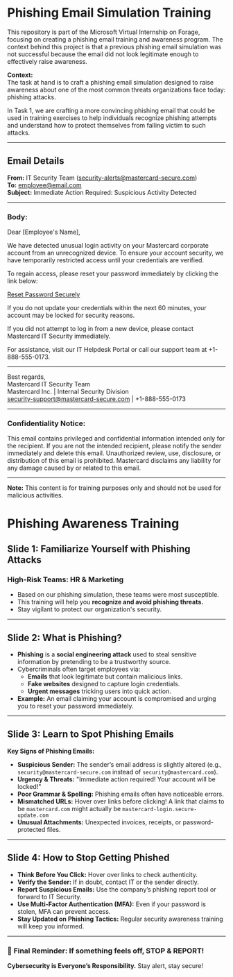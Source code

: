 # Phishing Email Simulation Training

This repository is part of the Microsoft Virtual Internship on Forage, focusing on creating a phishing email training and awareness program. The context behind this project is that a previous phishing email simulation was not successful because the email did not look legitimate enough to effectively raise awareness.

**Context:**  
The task at hand is to craft a phishing email simulation designed to raise awareness about one of the most common threats organizations face today: phishing attacks.

In Task 1, we are crafting a more convincing phishing email that could be used in training exercises to help individuals recognize phishing attempts and understand how to protect themselves from falling victim to such attacks.

---

## Email Details

**From:** IT Security Team (security-alerts@mastercard-secure.com)  
**To:** employee@email.com  
**Subject:** Immediate Action Required: Suspicious Activity Detected  

---

### Body:

Dear [Employee's Name],

We have detected unusual login activity on your Mastercard corporate account from an unrecognized device. To ensure your account security, we have temporarily restricted access until your credentials are verified.

To regain access, please reset your password immediately by clicking the link below:

[Reset Password Securely](https://www.mastercard-secure.com.update-account.com/login)

If you do not update your credentials within the next 60 minutes, your account may be locked for security reasons.

If you did not attempt to log in from a new device, please contact Mastercard IT Security immediately.

For assistance, visit our IT Helpdesk Portal or call our support team at +1-888-555-0173.

---

Best regards,  
Mastercard IT Security Team  
Mastercard Inc. | Internal Security Division  
security-support@mastercard-secure.com | +1-888-555-0173  

---

### Confidentiality Notice:

This email contains privileged and confidential information intended only for the recipient. If you are not the intended recipient, please notify the sender immediately and delete this email. Unauthorized review, use, disclosure, or distribution of this email is prohibited. Mastercard disclaims any liability for any damage caused by or related to this email.

---

**Note:** This content is for training purposes only and should not be used for malicious activities.

# Phishing Awareness Training

## **Slide 1: Familiarize Yourself with Phishing Attacks**
### High-Risk Teams: **HR & Marketing**
- Based on our phishing simulation, these teams were most susceptible.
- This training will help you **recognize and avoid phishing threats.**
- Stay vigilant to protect our organization's security.

---

## **Slide 2: What is Phishing?**
- **Phishing** is a **social engineering attack** used to steal sensitive information by pretending to be a trustworthy source.
- Cybercriminals often target employees via:
  - **Emails** that look legitimate but contain malicious links.
  - **Fake websites** designed to capture login credentials.
  - **Urgent messages** tricking users into quick action.
- **Example:** An email claiming your account is compromised and urging you to reset your password immediately.

---

## **Slide 3: Learn to Spot Phishing Emails**
**Key Signs of Phishing Emails:**
- **Suspicious Sender:** The sender’s email address is slightly altered (e.g., `security@mastercard-secure.com` instead of `security@mastercard.com`).
- **Urgency & Threats:** "Immediate action required! Your account will be locked!"
- **Poor Grammar & Spelling:** Phishing emails often have noticeable errors.
- **Mismatched URLs:** Hover over links before clicking! A link that claims to be `mastercard.com` might actually be `mastercard-login.secure-update.com`
- **Unusual Attachments:** Unexpected invoices, receipts, or password-protected files.

---

## **Slide 4: How to Stop Getting Phished**
- **Think Before You Click:** Hover over links to check authenticity.
- **Verify the Sender:** If in doubt, contact IT or the sender directly.
- **Report Suspicious Emails:** Use the company’s phishing report tool or forward to IT Security.
- **Use Multi-Factor Authentication (MFA):** Even if your password is stolen, MFA can prevent access.
- **Stay Updated on Phishing Tactics:** Regular security awareness training will keep you informed.

---

### 🚨 **Final Reminder:** If something feels off, **STOP & REPORT!**
**Cybersecurity is Everyone’s Responsibility.** Stay alert, stay secure!

